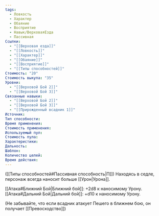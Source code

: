 ```yaml
---
tags:
  - Ловкость
  - Характер
  - Обаяние
  - Восприятие
  - Навык/ВерховаяЕзда
  - Пассивная
Ссылки:
  - "[[Верховая езда]]"
  - "[[Ловкость]]"
  - "[[Характер]]"
  - "[[Обаяние]]"
  - "[[Восприятие]]"
  - "[[Типы способностей]]"
Стоимость: "20"
Стоимость выкупа: "35"
Уровни:
  - "[[Верховой Бой 2]]"
  - "[[Верховой Бой 3]]"
Связанные навыки:
  - "[[Верховой Бой 2]]"
  - "[[Верховой Бой 3]]"
  - "[[Прирожденный всадник 1]]"
Источник:
Тип способности:
Время применения:
Стоимость применения:
Используемый пул:
Стоимость пула:
Характеристики:
Дальность:
Шаблон:
Количество целей:
Время действия:
---
```

([[Типы способностей#Пассивная способность|П]]) Находясь в седле, персонаж всегда наносит больше [[Урон|Урона]].

[[Атака#Ближний Бой|Ближний бой]]: +2d8 к наносимому Урону.
[[Атака#Дальний Бой|Дальний бой]]: +d10 к наносимому Урону. 

(Не забывайте, что если всадник атакует Пешего в ближнем бою, он получает [[Превосходство]])